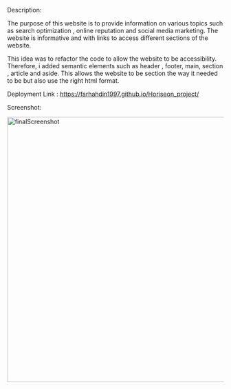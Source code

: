 
Description:

The purpose of this website is to provide information on various topics such as search optimization  , online reputation and social media marketing. The website is informative and with links to access different sections of the website.

This idea was to refactor the code to allow the website to be accessibility. Therefore, i added semantic elements such as header , footer, main, section , article and aside. This allows the website to be section the way it needed to be but also use the right html format. 

Deployment Link :  https://farhahdin1997.github.io/Horiseon_project/

Screenshot:


<img width="615" alt="finalScreenshot" src="https://user-images.githubusercontent.com/81389441/145645738-a2e72177-ad41-4c36-8a5d-7cb0336a4f81.png">
